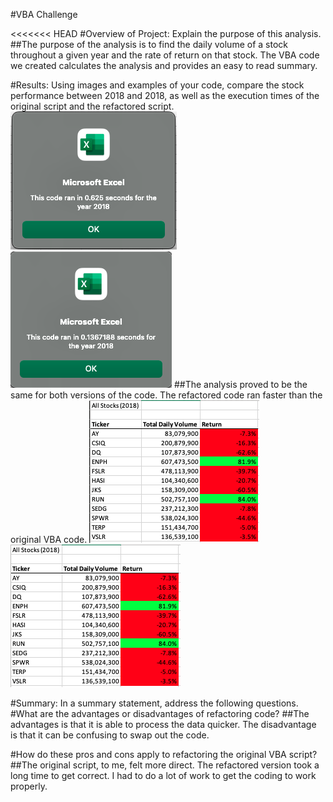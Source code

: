 #VBA Challenge

<<<<<<< HEAD
#Overview of Project: Explain the purpose of this analysis.
##The purpose of the analysis is to find the daily volume of a stock throughout a given year and the rate of return on that stock.  The VBA code we created calculates the analysis and provides an easy to read summary.

#Results: Using images and examples of your code, compare the stock performance between 2018 and 2018, as well as the execution times of the original script and the refactored script.
![The original code](/Resources/original_vba.png)
![The refactored code](/Resources/refactored_vba.png)
##The analysis proved to be the same for both versions of the code.  The refactored code ran faster than the original VBA code.
![Data from the original code](/Resources/VBA_Challenge_2018v1.png)
![Data from the refactored code](/Resources/VBA_Challenge_2018v2.png)

#Summary: In a summary statement, address the following questions.
#What are the advantages or disadvantages of refactoring code?
##The advantages is that it is able to process the data quicker.  The disadvantage is that it can be confusing to swap out the code.

#How do these pros and cons apply to refactoring the original VBA script?
##The original script, to me, felt more direct.  The refactored version took a long time to get correct.  I had to do a lot of work to get the coding to work properly.

